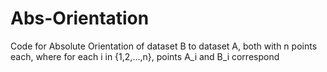 # Abs-Orientation
Code for Absolute Orientation of dataset B to dataset A, both with n points each, where for each i in {1,2,...,n}, points A_i and B_i correspond
